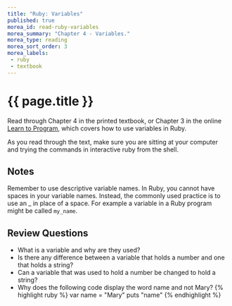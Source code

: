 ```yaml
---
title: "Ruby: Variables"
published: true
morea_id: read-ruby-variables
morea_summary: "Chapter 4 - Variables."
morea_type: reading
morea_sort_order: 3
morea_labels:
 - ruby
 - textbook
---
```


# {{ page.title }}
Read through Chapter 4 in the printed textbook, or Chapter 3 in the online [Learn to Program](https://pine.fm/LearnToProgram/chap_03.html), which covers how to use variables in Ruby.

As you read through the text, make sure you are sitting at your computer and trying the commands in interactive ruby from the shell.  

## Notes
Remember to use descriptive variable names.  In Ruby, you cannot have spaces in your variable names. Instead, the commonly used practice is to use an _ in place of a space.  For example a variable in a Ruby program might be called `my_name`.


## Review Questions

- What is a variable and why are they used?
- Is there any difference between a variable that holds a number and one that holds a string?
- Can a variable that was used to hold a number be changed to hold a string?
- Why does the following code display the word name and not Mary?
{% highlight ruby %}
var name = "Mary"
puts "name"
{% endhighlight %}
